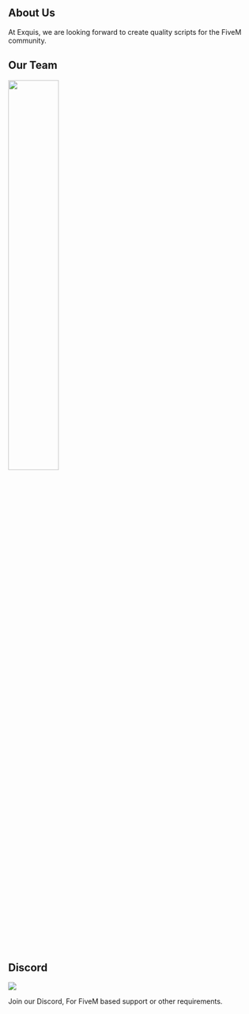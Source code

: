 <script src='https://storage.ko-fi.com/cdn/scripts/overlay-widget.js'></script>
<script>
  kofiWidgetOverlay.draw('theexquis', {
    'type': 'floating-chat',
    'floating-chat.donateButton.text': 'Support Us',
    'floating-chat.donateButton.background-color': '#323842',
    'floating-chat.donateButton.text-color': '#fff'
  });
</script>

## About Us
At Exquis, we are looking forward to create quality scripts for the FiveM community.

## Our Team

<div align="left">
        <a href="https://ko-fi.com/theexquis"><img width="45%" src="https://github-readme-stats.vercel.app/api?username=tony-stark-17&show_icons=true&theme=onedark"/></a>
</div>

## Discord
<p><a href="https://discord.gg/3TR3M54tng"><img src="https://img.shields.io/discord/1014059200508346398?style=for-the-badge&logo=discord&labelColor=7289da&logoColor=white&color=2c2f33&label=EXQUIS"/></a></p>

Join our Discord, For FiveM based support or other requirements.

